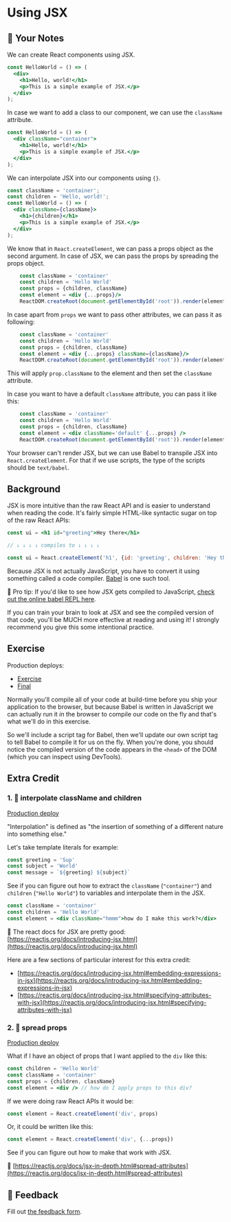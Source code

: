 # Using JSX

## 📝 Your Notes

We can create React components using JSX.

```jsx
const HelloWorld = () => (
  <div>
    <h1>Hello, world!</h1>
    <p>This is a simple example of JSX.</p>
  </div>
);
```

In case we want to add a class to our component, we can use the `className` attribute.

```jsx
const HelloWorld = () => (
  <div className="container">
    <h1>Hello, world!</h1>
    <p>This is a simple example of JSX.</p>
  </div>
);
```

We can interpolate JSX into our components using `{}`.

```jsx
const className = 'container';
const children = 'Hello, world!';
const HelloWorld = () => (
  <div className={className}>
    <h1>{children}</h1>
    <p>This is a simple example of JSX.</p>
  </div>
);
```

We know that in `React.createElement`, we can pass a props object as the second argument. In case of JSX, we can pass the props by spreading the props object.

```jsx
    const className = 'container'
    const children = 'Hello World'
    const props = {children, className}
    const element = <div {...props}/>
    ReactDOM.createRoot(document.getElementById('root')).render(element)
```

In case apart from `props` we want to pass other attributes, we can pass it as following:

```jsx
    const className = 'container'
    const children = 'Hello World'
    const props = {children, className}
    const element = <div {...props} className={className}/>
    ReactDOM.createRoot(document.getElementById('root')).render(element)
```

This will apply `prop.className` to the element and then set the `className` attribute.

In case you want to have a default `className` attribute, you can pass it like this:

```jsx
    const className = 'container'
    const children = 'Hello World'
    const props = {children, className}
    const element = <div className='default' {...props} />
    ReactDOM.createRoot(document.getElementById('root')).render(element)
```

Your browser can't render JSX, but we can use Babel to transpile JSX into `React.createElement`. For that if we use scripts, the type of the scripts should be `text/babel`.

## Background

JSX is more intuitive than the raw React API and is easier to understand when
reading the code. It's fairly simple HTML-like syntactic sugar on top of the raw
React APIs:

```jsx
const ui = <h1 id="greeting">Hey there</h1>

// ↓ ↓ ↓ ↓ compiles to ↓ ↓ ↓ ↓

const ui = React.createElement('h1', {id: 'greeting', children: 'Hey there'})
```

Because JSX is not actually JavaScript, you have to convert it using something
called a code compiler. [Babel](https://babeljs.io) is one such tool.

🦉 Pro tip: If you'd like to see how JSX gets compiled to JavaScript,
[check out the online babel REPL here](https://babeljs.io/repl#?builtIns=App&code_lz=MYewdgzgLgBArgSxgXhgHgCYIG4D40QAOAhmLgBICmANtSGgPRGm7rNkDqIATtRo-3wMseAFBA&presets=react&prettier=true).

If you can train your brain to look at JSX and see the compiled version of that
code, you'll be MUCH more effective at reading and using it! I strongly
recommend you give this some intentional practice.

## Exercise

Production deploys:

- [Exercise](http://react-fundamentals.netlify.app/isolated/exercise/03.html)
- [Final](http://react-fundamentals.netlify.app/isolated/final/03.html)

Normally you'll compile all of your code at build-time before you ship your
application to the browser, but because Babel is written in JavaScript we can
actually run it _in_ the browser to compile our code on the fly and that's what
we'll do in this exercise.

So we'll include a script tag for Babel, then we'll update our own script tag to
tell Babel to compile it for us on the fly. When you're done, you should notice
the compiled version of the code appears in the `<head>` of the DOM (which you
can inspect using DevTools).

## Extra Credit

### 1. 💯 interpolate className and children

[Production deploy](http://react-fundamentals.netlify.app/isolated/final/03.extra-1.html)

"Interpolation" is defined as "the insertion of something of a different nature
into something else."

Let's take template literals for example:

```javascript
const greeting = 'Sup'
const subject = 'World'
const message = `${greeting} ${subject}`
```

See if you can figure out how to extract the `className` (`"container"`) and
`children` (`"Hello World"`) to variables and interpolate them in the JSX.

```jsx
const className = 'container'
const children = 'Hello World'
const element = <div className="hmmm">how do I make this work?</div>
```

📜 The react docs for JSX are pretty good:
[https://reactjs.org/docs/introducing-jsx.html](https://reactjs.org/docs/introducing-jsx.html)

Here are a few sections of particular interest for this extra credit:

- [https://reactjs.org/docs/introducing-jsx.html#embedding-expressions-in-jsx](https://reactjs.org/docs/introducing-jsx.html#embedding-expressions-in-jsx)
- [https://reactjs.org/docs/introducing-jsx.html#specifying-attributes-with-jsx](https://reactjs.org/docs/introducing-jsx.html#specifying-attributes-with-jsx)

### 2. 💯 spread props

[Production deploy](http://react-fundamentals.netlify.app/isolated/final/03.extra-2.html)

What if I have an object of props that I want applied to the `div` like this:

```jsx
const children = 'Hello World'
const className = 'container'
const props = {children, className}
const element = <div /> // how do I apply props to this div?
```

If we were doing raw React APIs it would be:

```jsx
const element = React.createElement('div', props)
```

Or, it could be written like this:

```jsx
const element = React.createElement('div', {...props})
```

See if you can figure out how to make that work with JSX.

📜 [https://reactjs.org/docs/jsx-in-depth.html#spread-attributes](https://reactjs.org/docs/jsx-in-depth.html#spread-attributes)

## 🦉 Feedback

Fill out
[the feedback form](https://ws.kcd.im/?ws=React%20Fundamentals%20%E2%9A%9B&e=03%3A%20Using%20JSX&em=bora.shivayan%40gmail.com).
